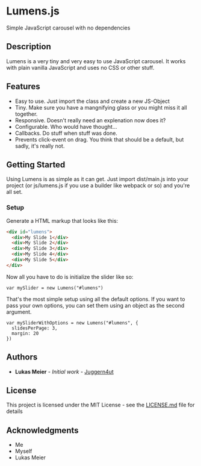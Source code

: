 # Lumens.js

Simple JavaScript carousel with no dependencies

## Description

Lumens is a very tiny and very easy to use JavaScript carousel. It works with plain vanilla JavaScript and uses no CSS or other stuff.

## Features

- Easy to use. Just import the class and create a new JS-Object
- Tiny. Make sure you have a mangnifying glass or you might miss it all together.
- Responsive. Doesn't really need an explenation now does it?
- Configurable. Who would have thought...
- Callbacks. Do stuff when stuff was done.
- Prevents click-event on drag. You think that should be a default, but sadly, it's really not.

## Getting Started

Using Lumens is as simple as it can get. Just import dist/main.js into your project (or js/lumens.js if you use a builder like webpack or so) and you're all set.

### Setup

Generate a HTML markup that looks like this:

```HTML
<div id="lumens">
  <div>My Slide 1</div>
  <div>My Slide 2</div>
  <div>My Slide 3</div>
  <div>My Slide 4</div>
  <div>My Slide 5</div>
</div>
```

Now all you have to do is initialize the slider like so:

```JS
var mySlider = new Lumens("#lumens")
```

That's the most simple setup using all the default options. If you want to pass your own options, you can set them using an object as the second argument.

```JS
var mySliderWithOptions = new Lumens("#lumens", {
  slidesPerPage: 3,
  margin: 20
})
```

## Authors

* **Lukas Meier** - *Initial work* - [Juggern4ut](https://github.com/Juggern4ut)

## License

This project is licensed under the MIT License - see the [LICENSE.md](LICENSE.md) file for details

## Acknowledgments

* Me
* Myself
* Lukas Meier
